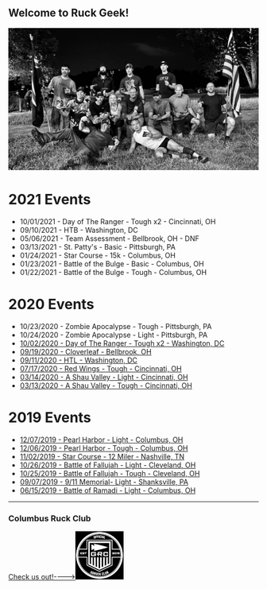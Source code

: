 ## Welcome to Ruck Geek!

![HTL Group](2020/09/HTL/images/htlGroupBW.jpg)

# 2021 Events
* 10/01/2021 - Day of The Ranger - Tough x2 - Cincinnati, OH
* 09/10/2021 - HTB - Washington, DC
* 05/06/2021 - Team Assessment - Bellbrook, OH - DNF
* 03/13/2021 - St. Patty's - Basic - Pittsburgh, PA
* 01/24/2021 - Star Course - 15k - Columbus, OH
* 01/23/2021 - Battle of the Bulge - Basic - Columbus, OH
* 01/22/2021 - Battle of the Bulge - Tough - Columbus, OH

# 2020 Events
* 10/23/2020 - Zombie Apocalypse - Tough - Pittsburgh, PA
* 10/24/2020 - Zombie Apocalypse - Light - Pittsburgh, PA
* [10/02/2020 - Day of The Ranger - Tough x2 - Washington, DC](2020/10/dayOfTheRanger.md)
* [09/19/2020 - Cloverleaf - Bellbrook, OH](2020/09/Cloverleaf/cloverleaf.md)
* [09/11/2020 - HTL - Washington, DC](2020/09/HTL/911HTL.md)
* [07/17/2020 - Red Wings - Tough - Cincinnati, OH](2020/07/redWingsTough.md)
* [03/14/2020 - A Shau Valley - Light - Cincinnati, OH](2020/03/aShauValleyLight.md)
* [03/13/2020 - A Shau Valley - Tough - Cincinnati, OH](2020/03/aShauValleyTough.md)

# 2019 Events
* [12/07/2019 - Pearl Harbor - Light - Columbus, OH](2019/12/pearlHarborLight.md)
* [12/06/2019 - Pearl Harbor - Tough - Columbus, OH](2019/12/pearlHarborTough.md)
* [11/02/2019 - Star Course - 12 Miler - Nashville, TN](2019/11/Nashville12MileStarCourse.md)
* [10/26/2019 - Battle of Fallujah - Light - Cleveland, OH](2019/10/battleOfFallujahLight.md)
* [10/25/2019 - Battle of Fallujah - Tough - Cleveland, OH](2019/10/battleOfFallujahTough.md)
* [09/07/2019 - 9/11 Memorial- Light - Shanksville, PA](2019/09/911Memorial.md)
* [06/15/2019 - Battle of Ramadi - Light - Columbus, OH](2019/06/battle-of-ramadi-light.MD)



---
### Columbus Ruck Club
[Check us out!---->![GORUCK Official Club](images/goruckClubSmall.png)](https://www.facebook.com/columbusruckingclub/)
